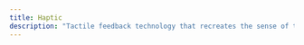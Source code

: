 ```yaml
---
title: Haptic
description: "Tactile feedback technology that recreates the sense of touch by applying forces, vibrations, or motions to the user, enhancing the sensory experience of digital environments"
---
```


